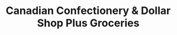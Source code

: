 ---
title: "Canadian Confectionery & Dollar Shop Plus Groceries"
url: /saskatoon/canadian-confectionery-and-dollar-shop-plus-groceries/
shop: convenience
---